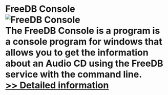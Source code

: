 # FreeDB Console<br />![FreeDB Console](https://mycommerce.akamaized.net/api/pimages/P300914530/BIG/300914530.PNG)<br />The FreeDB Console is a program is a console program for windows that allows you to get the information about an Audio CD using the FreeDB service with the command line.<br />[>> Detailed information](https://secure.shareit.com/shareit/product.html?productid=300914530&affiliateid=200057808)